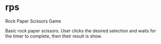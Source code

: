 # rps
Rock Paper Scissors Game

Basic rock paper scissors. User clicks the desired selection and waits for the timer to complete, then their result is show. 
